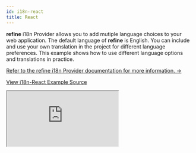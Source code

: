 ```yaml
---
id: i18n-react
title: React
---
```


**refine** i18n Provider allows you to add mutiple language choices to your web application. The default language of **refine** is English. You can include and use your own translation in the project for different language preferences. This example shows how to use different language options and translations in practice.

[Refer to the refine i18n Provider documentation for more information. →](/docs/core/providers/i18n-provider/)

[View i18n-React Example Source](https://github.com/pankod/refine/tree/master/examples/i18n/react)

<iframe src="https://stackblitz.com/github/pankod/refine/tree/master/examples/i18n/react?embed=1&view=preview&theme=dark&preset=node"
style={{width: "100%", height:"80vh", border: "0px", borderRadius: "8px", overflow:"hidden"}}
    title="refine-i18n-example"
></iframe>
